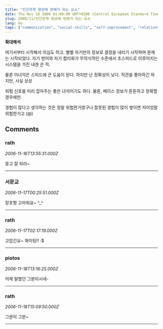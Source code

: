 ```yaml
---
title: "인간관계 향상에 방해가 되는 요소"
date: Thu Nov 16 2006 01:00:00 GMT+0100 (Central European Standard Time)
slug: 2006/11/인간관계-향상에-방해가-되는-요소
lang: ko
tags: ["communication", "social-skills", "self-improvement", "relationships"]
---
```


**확대해석**

여기서부터 시작해서 의심도 하고, 별별 자기만의 정보로 결정을 내리기 시작하며 문제는 시작되었다.
자기 방어와 자기 합리화가 무의식적인 수준에서 초스피드로 이루어지는 시스템을 가진 내겐 큰 적.

물론 이녀석은 스피드에 큰 도움이 된다. 
하지만 난 정확성이 낮다.
직관을 좋아하긴 하지만, 사실 상상

위험 신호를 미리 잡아주는 좋은 녀석이기도 하다.
물론, 베이스 정보가 튼튼하고 정확할 경우에만.

경험이 많다고 생각하는 것은 정말 위험한거였구나 
잘못된 경험이 많이 쌓이면 저어엉말 위험한거고 (@)

## Comments

### rath
*2006-11-16T13:55:31.000Z*

뭉고 잘 되라~

---

### 서문교
*2006-11-17T00:25:51.000Z*

장호형 고마워요~ ^_^

---

### rath
*2006-11-17T02:17:19.000Z*

고맙긴요~ 화이팅!! :$

---

### pistos
*2006-11-18T13:16:25.000Z*

어제 말했던 그분이시네-

---

### rath
*2006-11-18T15:09:50.000Z*

그분이 그분~

---

